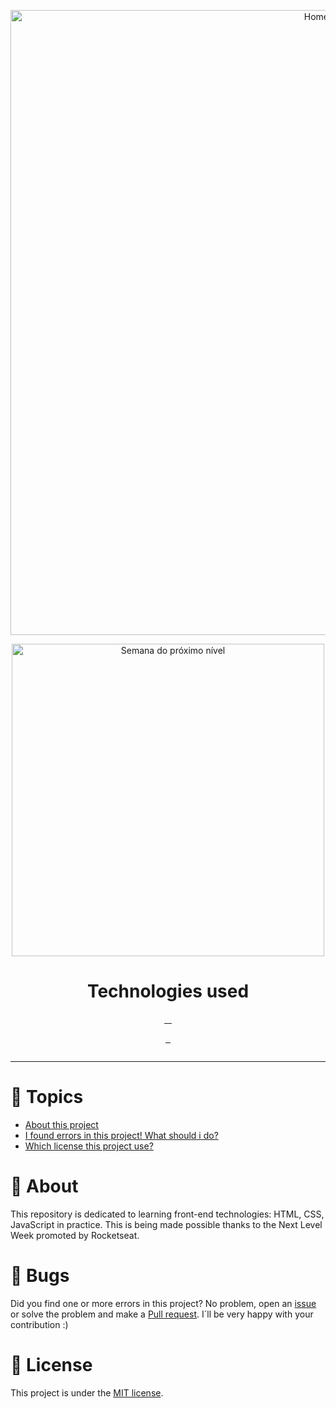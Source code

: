 <p align="center">
  <img alt="Home page" src="https://i.ibb.co/YBmT6kj/ECOLETA-HOME.png" width="1000">
</p>
<p align="center">
  <img alt="Semana do próximo nível" src="https://i.ibb.co/fH41qzP/Ecoleta-cadastro2.png" width="500">
</p>
<p align="center">
  
</p>
<p align="center">
  
</p>

<h1 align="center"> Technologies used </h1>

<p align="center">
  <a href="https://www.w3schools.com/html/"> 
    <img alt="" src="https://img.shields.io/badge/HTML-V%20%3D%3D%205-purple"> 
  </a>
  <a href="https://www.w3schools.com/css/"> 
    <img alt="" src="https://img.shields.io/badge/CSS-V%20%3D%3D%203-purple"> 
  </a>
  <a href="https://www.javascript.com/"> 
    <img alt="" src="https://img.shields.io/badge/JavaScript-%3E%3D%20ES6%2B-purple"> 
  </a>
  <a href="https://mozilla.github.io/nunjucks/getting-started.html"> 
    <img alt="" src="https://img.shields.io/badge/Nunjucks-Engine-purple"> 
  </a>
</p>

<p align="center">
  <a href="https://nodejs.org/en/"> 
    <img alt="" src="https://img.shields.io/badge/Node-%3E%3D%2012.18.0-purple"> 
  </a>
  <a href="https://www.sqlite.org/index.html"> 
    <img alt="" src="https://img.shields.io/badge/SQLite-%3E%3D%203.31.1-purple"> 
  </a>
  <a href="https://www.npmjs.com/"> 
    <img alt="" src="https://img.shields.io/badge/NPM-%3E%3D%206.14.4-purple"> 
  </a>
</p>
<p align="center">
  <a href="https://nodemon.io/"> 
    <img alt="" src="https://img.shields.io/badge/Nodemoon-Tool-purple"> 
  </a>  
</p>

---

# :pushpin: Topics
 * [About this project](#rocket-about)
 * [I found errors in this project! What should i do?](#bug-bugs)
 * [Which license this project use?](#closed_book-license)
 
# :rocket: About
This repository is dedicated to learning front-end technologies: HTML, CSS, JavaScript in practice. This is being made possible thanks to the Next Level Week promoted by Rocketseat.

# :bug: Bugs
Did you find one or more errors in this project? No problem, open an [issue](https://github.com/AlexandreALX/Next-Level-Week/issues) or solve the problem and make a [Pull request](https://github.com/AlexandreALX/Next-Level-Week/pulls). I´ll be very happy with your contribution :)

# :closed_book: License
This project is under the [MIT license](https://opensource.org/licenses/MIT).
